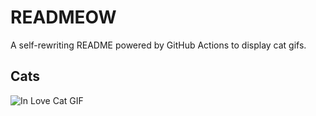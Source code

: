 # READMEOW

A self-rewriting README powered by GitHub Actions to display cat gifs.

## Cats

![In Love Cat GIF](https://media0.giphy.com/media/v1.Y2lkPTlhY2QwMmRhOGE4bmF0ZWoybGw5dW5vc2MzbGl6cjY1bmI4MXBhMnZzdng5N3NxNCZlcD12MV9naWZzX3NlYXJjaCZjdD1n/MDJ9IbxxvDUQM/200.gif)
